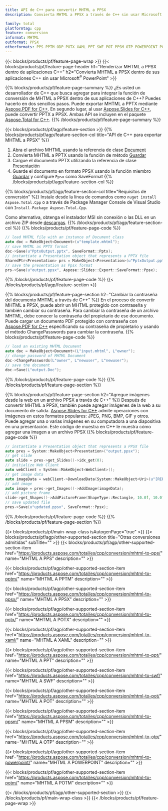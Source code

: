 ```yaml
---
title: API de C++ para convertir MHTML a PPSX
description: Convierta MHTML a PPSX a través de C++ sin usar Microsoft Word o Adobe Acrobat Reader

family: total
platformtag: cpp
feature: conversion
informat: MHTML
outformat: PPSX
otherformats: PPS PPTM ODP POTX XAML PPT SWF POT PPSM OTP POWERPOINT POTM
---
```

{{< blocks/products/pf/feature-page-wrap >}}
{{< blocks/products/pf/feature-page-header h1="Renderizar MHTML a PPSX dentro de aplicaciones C++" h2="Convierta MHTML a PPSX dentro de sus aplicaciones C++ sin usar Microsoft<sup>&reg;</sup> PowerPoint" >}}

{{% blocks/products/pf/feature-page-summary %}}
¿Es usted un desarrollador de C++ que busca agregar para integrar la función de conversión de MHTML a PPSX dentro de sus aplicaciones de C++? Puedes hacerlo en dos sencillos pasos. Puede exportar MHTML a PPTX mediante [Aspose.PDF for C++](https://products.aspose.com/pdf/cpp/). En segundo lugar, al usar [Aspose.Slides for C++](https://products.aspose.com/slides/cpp/), puede convertir PPTX a PPSX. Ambas API se incluyen en el paquete [Aspose.Total for C++](https://products.aspose.com/total/cpp/). 
{{% /blocks/products/pf/feature-page-summary  %}}

{{< blocks/products/pf/agp/feature-section >}}
{{% blocks/products/pf/agp/feature-section-col title="API de C++ para exportar MHTML a PPSX" %}}
1. Abra el archivo MHTML usando la referencia de clase [Document](https://reference.aspose.com/pdf/cpp/class/aspose.pdf.document)
2. Convierta MHTML a PPTX usando la función de método [Guardar](https://reference.aspose.com/pdf/cpp/class/aspose.pdf.document#a0184df207563187be7df37b8dbe443f6)
3. Cargue el documento PPTX utilizando la referencia de clase [Presentación](https://reference.aspose.com/slides/cpp/class/aspose.slides.presentation)
4. Guarde el documento en formato PPSX usando la función miembro [Guardar](https://reference.aspose.com/slides/cpp/class/aspose.slides.presentation#afcd59ec697bf05c10f78c3869de2ec9e) y configure `Ppsx` como SaveFormat
{{% /blocks/products/pf/agp/feature-section-col %}}

{{% blocks/products/pf/agp/feature-section-col title="Requisitos de conversión" %}}
Instale desde la línea de comandos como ```nuget install Aspose.Total.Cpp``` o a través de Package Manager Console de Visual Studio con ```Install-Package Aspose.Total.Cpp```.

Como alternativa, obtenga el instalador MSI sin conexión o las DLL en un archivo ZIP desde [descargas](https://releases.aspose.com/total/cpp).
{{% /blocks/products/pf/agp/feature-section-col %}}
{{% blocks/products/pf/feature-page-code %}}

```cpp
// load MHTML file with an instance of Document class
auto doc = MakeObject<Document>(u"template.mhtml");
// save MHTML as PPTX format 
doc->Save(u"PptxOutput.pptx", SaveFormat::Pptx);
// instantiate a Presentation object that represents a PPTX file
SharedPtr<Presentation> prs = MakeObject<Presentation>(u"PptxOutput.pptx");
// save the presentation as Ppsx format
prs->Save(u"output.ppsx", Aspose::Slides::Export::SaveFormat::Ppsx);  
```


{{% /blocks/products/pf/feature-page-code %}}
{{< /blocks/products/pf/agp/feature-section >}}

{{% blocks/products/pf/feature-page-section  h2="Cambiar la contraseña del documento MHTML a través de C++" %}}
En el proceso de convertir MHTML a PPSX, puede abrir un MHTML protegido con contraseña y también cambiar su contraseña. Para cambiar la contraseña de un archivo MHTML, debe conocer la contraseña del propietario de ese documento. Puede cargar un documento PDF protegido con contraseña con [Aspose.PDF for C++](https://products.aspose.com/pdf/cpp/) especificando su contraseña de propietario y usando el método ChangePasswords para cambiar la contraseña.
{{% blocks/products/pf/feature-page-code %}}

```cpp
// load an existing MHTML Document
auto doc = MakeObject<Document>(L"input.mhtml", L"owner");
// change password of MHTML Document
doc->ChangePasswords(L"owner", L"newuser", L"newuser");
// save the document
doc->Save(L"output.Doc");
```

{{% /blocks/products/pf/feature-page-code  %}}
{{% /blocks/products/pf/feature-page-section %}}

{{% blocks/products/pf/feature-page-section  h2="Agregue imágenes desde la web en un archivo PPSX a través de C++" %}}
Después de convertir MHTML a PPSX, también puede agregar imágenes de la web a su documento de salida. [Aspose.Slides for C++](https://products.aspose.com/slides/cpp/) admite operaciones con imágenes en estos formatos populares: JPEG, PNG, BMP, GIF y otros. Puede agregar una o varias imágenes en su computadora a una diapositiva en una presentación. Este código de muestra en C++ le muestra cómo agregar una imagen a un archivo PPSX
{{% blocks/products/pf/feature-page-code %}}

```cpp
// instantiate a Presentation object that represents a PPSX file
auto pres = System::MakeObject<Presentation>("output.ppsx");
// get slide
auto slide = pres->get_Slides()->idx_get(0);
// initialize Web Client    
auto webClient = System::MakeObject<WebClient>();
// get image data
auto imageData = webClient->DownloadData(System::MakeObject<Uri>(u"[REPLACE WITH URL]"));
// add image
auto image = pres->get_Images()->AddImage(imageData);
// add picture frame
slide->get_Shapes()->AddPictureFrame(ShapeType::Rectangle, 10.0f, 10.0f, 100.0f, 100.0f, image);
// save updated file
pres->Save(u"updated.ppsx", SaveFormat::Ppsx);
```

{{% /blocks/products/pf/feature-page-code  %}}
{{% /blocks/products/pf/feature-page-section %}}

{{< blocks/products/pf/main-wrap-class isAutogenPage="true" >}}
{{< blocks/products/pf/agp/other-supported-section title="Otras conversiones admitidas" subTitle="" >}}
{{< blocks/products/pf/agp/other-supported-section-item href="https://products.aspose.com/total/es/cpp/conversion/mhtml-to-pps/" name="MHTML A PPS" description="" >}}

{{< blocks/products/pf/agp/other-supported-section-item href="https://products.aspose.com/total/es/cpp/conversion/mhtml-to-pptm/" name="MHTML A PPTM" description="" >}}

{{< blocks/products/pf/agp/other-supported-section-item href="https://products.aspose.com/total/es/cpp/conversion/mhtml-to-ppsx/" name="MHTML A PPSX" description="" >}}

{{< blocks/products/pf/agp/other-supported-section-item href="https://products.aspose.com/total/es/cpp/conversion/mhtml-to-potx/" name="MHTML A POTX" description="" >}}

{{< blocks/products/pf/agp/other-supported-section-item href="https://products.aspose.com/total/es/cpp/conversion/mhtml-to-xaml/" name="MHTML A XAML" description="" >}}

{{< blocks/products/pf/agp/other-supported-section-item href="https://products.aspose.com/total/es/cpp/conversion/mhtml-to-ppt/" name="MHTML A PPT" description="" >}}

{{< blocks/products/pf/agp/other-supported-section-item href="https://products.aspose.com/total/es/cpp/conversion/mhtml-to-swf/" name="MHTML A SWF" description="" >}}

{{< blocks/products/pf/agp/other-supported-section-item href="https://products.aspose.com/total/es/cpp/conversion/mhtml-to-pot/" name="MHTML A POT" description="" >}}

{{< blocks/products/pf/agp/other-supported-section-item href="https://products.aspose.com/total/es/cpp/conversion/mhtml-to-ppsm/" name="MHTML A PPSM" description="" >}}

{{< blocks/products/pf/agp/other-supported-section-item href="https://products.aspose.com/total/es/cpp/conversion/mhtml-to-otp/" name="MHTML A OTP" description="" >}}

{{< blocks/products/pf/agp/other-supported-section-item href="https://products.aspose.com/total/es/cpp/conversion/mhtml-to-powerpoint/" name="MHTML A POWERPOINT" description="" >}}

{{< blocks/products/pf/agp/other-supported-section-item href="https://products.aspose.com/total/es/cpp/conversion/mhtml-to-potm/" name="MHTML A POTM" description="" >}}


{{< /blocks/products/pf/agp/other-supported-section >}}
{{< /blocks/products/pf/main-wrap-class >}}
{{< /blocks/products/pf/feature-page-wrap >}}